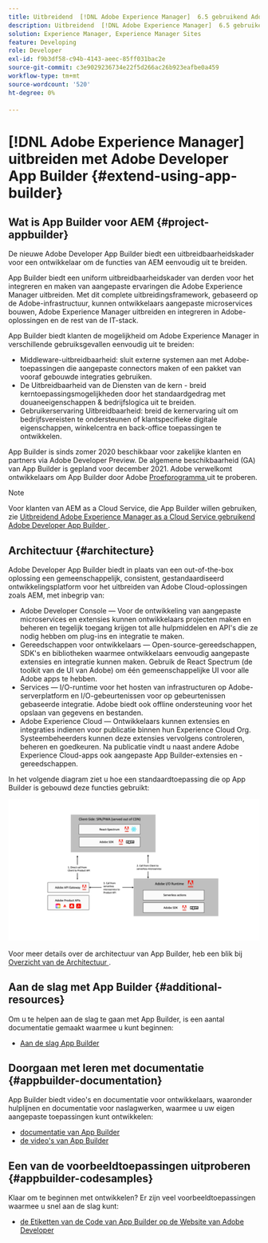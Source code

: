 ```yaml
---
title: Uitbreidend  [!DNL Adobe Experience Manager]  6.5 gebruikend Adobe Developer App Builder.
description: Uitbreidend  [!DNL Adobe Experience Manager]  6.5 gebruikend Adobe Developer App Builder.
solution: Experience Manager, Experience Manager Sites
feature: Developing
role: Developer
exl-id: f9b3df58-c94b-4143-aeec-85ff031bac2e
source-git-commit: c3e9029236734e22f5d266ac26b923eafbe0a459
workflow-type: tm+mt
source-wordcount: '520'
ht-degree: 0%

---
```


# [!DNL Adobe Experience Manager] uitbreiden met Adobe Developer App Builder {#extend-using-app-builder}

## Wat is App Builder voor AEM {#project-appbuilder}

De nieuwe Adobe Developer App Builder biedt een uitbreidbaarheidskader voor een ontwikkelaar om de functies van AEM eenvoudig uit te breiden.

App Builder biedt een uniform uitbreidbaarheidskader van derden voor het integreren en maken van aangepaste ervaringen die Adobe Experience Manager uitbreiden. Met dit complete uitbreidingsframework, gebaseerd op de Adobe-infrastructuur, kunnen ontwikkelaars aangepaste microservices bouwen, Adobe Experience Manager uitbreiden en integreren in Adobe-oplossingen en de rest van de IT-stack.

App Builder biedt klanten de mogelijkheid om Adobe Experience Manager in verschillende gebruiksgevallen eenvoudig uit te breiden:

* Middleware-uitbreidbaarheid: sluit externe systemen aan met Adobe-toepassingen die aangepaste connectors maken of een pakket van vooraf gebouwde integraties gebruiken.
* De Uitbreidbaarheid van de Diensten van de kern - breid kerntoepassingsmogelijkheden door het standaardgedrag met douaneeigenschappen &amp; bedrijfslogica uit te breiden.
* Gebruikerservaring Uitbreidbaarheid: breid de kernervaring uit om bedrijfsvereisten te ondersteunen of klantspecifieke digitale eigenschappen, winkelcentra en back-office toepassingen te ontwikkelen.

App Builder is sinds zomer 2020 beschikbaar voor zakelijke klanten en partners via Adobe Developer Preview. De algemene beschikbaarheid (GA) van App Builder is gepland voor december 2021. Adobe verwelkomt ontwikkelaars om App Builder door Adobe [ Proefprogramma ](https://developer.adobe.com/app-builder/trial/) uit te proberen.

>[!NOTE]
>
>Voor klanten van AEM as a Cloud Service, die App Builder willen gebruiken, zie [ Uitbreidend Adobe Experience Manager as a Cloud Service gebruikend Adobe Developer App Builder ](https://experienceleague.adobe.com/docs/experience-manager-65-lts/developing/extending-aem/app-builder.html).

## Architectuur {#architecture}

Adobe Developer App Builder biedt in plaats van een out-of-the-box oplossing een gemeenschappelijk, consistent, gestandaardiseerd ontwikkelingsplatform voor het uitbreiden van Adobe Cloud-oplossingen zoals AEM, met inbegrip van:

* Adobe Developer Console — Voor de ontwikkeling van aangepaste microservices en extensies kunnen ontwikkelaars projecten maken en beheren en tegelijk toegang krijgen tot alle hulpmiddelen en API&#39;s die ze nodig hebben om plug-ins en integratie te maken.
* Gereedschappen voor ontwikkelaars — Open-source-gereedschappen, SDK&#39;s en bibliotheken waarmee ontwikkelaars eenvoudig aangepaste extensies en integratie kunnen maken. Gebruik de React Spectrum (de toolkit van de UI van Adobe) om één gemeenschappelijke UI voor alle Adobe apps te hebben.
* Services — I/O-runtime voor het hosten van infrastructuren op Adobe-serverplatform en I/O-gebeurtenissen voor op gebeurtenissen gebaseerde integratie. Adobe biedt ook offline ondersteuning voor het opslaan van gegevens en bestanden.
* Adobe Experience Cloud — Ontwikkelaars kunnen extensies en integraties indienen voor publicatie binnen hun Experience Cloud Org. Systeembeheerders kunnen deze extensies vervolgens controleren, beheren en goedkeuren. Na publicatie vindt u naast andere Adobe Experience Cloud-apps ook aangepaste App Builder-extensies en -gereedschappen.

In het volgende diagram ziet u hoe een standaardtoepassing die op App Builder is gebouwd deze functies gebruikt:

![Architectuur](assets/appbuilder-architecture.jpg)

Voor meer details over de architectuur van App Builder, heb een blik bij [ Overzicht van de Architectuur ](https://developer.adobe.com/app-builder/docs/guides/).

## Aan de slag met App Builder {#additional-resources}

Om u te helpen aan de slag te gaan met App Builder, is een aantal documentatie gemaakt waarmee u kunt beginnen:

* [ Aan de slag App Builder ](https://developer.adobe.com/app-builder/docs/getting_started/)

## Doorgaan met leren met documentatie {#appbuilder-documentation}

App Builder biedt video&#39;s en documentatie voor ontwikkelaars, waaronder hulplijnen en documentatie voor naslagwerken, waarmee u uw eigen aangepaste toepassingen kunt ontwikkelen:

* [ documentatie van App Builder ](https://developer.adobe.com/app-builder/docs/overview/)
* [ de video&#39;s van App Builder ](https://www.youtube.com/playlist?list=PLcVEYUqU7VRfDij-Jbjyw8S8EzW073F_o)

## Een van de voorbeeldtoepassingen uitproberen {#appbuilder-codesamples}

Klaar om te beginnen met ontwikkelen? Er zijn veel voorbeeldtoepassingen waarmee u snel aan de slag kunt:

* [ de Etiketten van de Code van App Builder op de Website van Adobe Developer ](https://developer.adobe.com/app-builder/docs/resources/)
